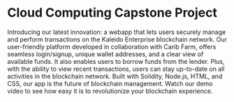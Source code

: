 # Cloud Computing Capstone Project
Introducing our latest innovation: a webapp that lets users securely manage and perform transactions on the Kaleido Enterprise blockchain network. Our user-friendly platform developed in collaboration with Carib Farm, offers seamless login/signup, unique wallet addresses, and a clear view of available funds. It also enables users to borrow funds from the lender. Plus, with the ability to view recent transactions, users can stay up-to-date on all activities in the blockchain network. Built with Solidity, Node.js, HTML, and CSS, our app is the future of blockchain management. Watch our demo video to see how easy it is to revolutionize your blockchain experience.
